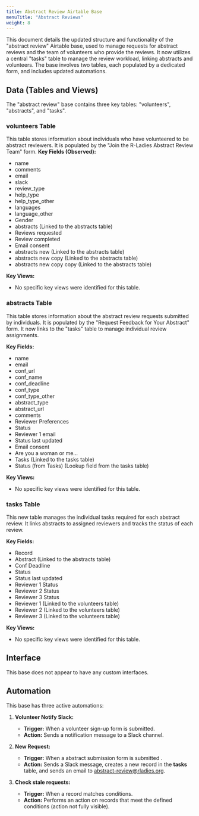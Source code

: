 ```yaml
---
title: Abstract Review Airtable Base
menuTitle: "Abstract Reviews"
weight: 8
---
```


This document details the updated structure and functionality of the "abstract review" Airtable base, used to manage requests for abstract reviews and the team of volunteers who provide the reviews. It now utilizes a central "tasks" table to manage the review workload, linking abstracts and volunteers. The base involves two tables, each populated by a dedicated form, and includes updated automations.

## Data (Tables and Views)

The "abstract review" base contains three key tables: "volunteers", "abstracts", and "tasks".

### volunteers Table

This table stores information about individuals who have volunteered to be abstract reviewers. It is populated by the "Join the R-Ladies Abstract Review Team" form.
**Key Fields (Observed):**

- name
- comments
- email
- slack
- review_type
- help_type
- help_type_other
- languages
- language_other
- Gender
- abstracts (Linked to the abstracts table)
- Reviews requested
- Review completed
- Email consent
- abstracts new (Linked to the abstracts table)
- abstracts new copy (Linked to the abstracts table)
- abstracts new copy copy (Linked to the abstracts table)

**Key Views:**

- No specific key views were identified for this table.

### abstracts Table

This table stores information about the abstract review requests submitted by individuals. It is populated by the "Request Feedback for Your Abstract" form. It now links to the "tasks" table to manage individual review assignments.

**Key Fields:**

- name
- email
- conf_url
- conf_name
- conf_deadline
- conf_type
- conf_type_other
- abstract_type
- abstract_url
- comments
- Reviewer Preferences
- Status
- Reviewer 1 email
- Status last updated
- Email consent
- Are you a woman or me…
- Tasks (Linked to the tasks table)
- Status (from Tasks) (Lookup field from the tasks table)

**Key Views:**

- No specific key views were identified for this table.

### tasks Table

This new table manages the individual tasks required for each abstract review. It links abstracts to assigned reviewers and tracks the status of each review.

**Key Fields:**

- Record
- Abstract (Linked to the abstracts table)
- Conf Deadline
- Status
- Status last updated
- Reviewer 1 Status
- Reviewer 2 Status
- Reviewer 3 Status
- Reviewer 1 (Linked to the volunteers table)
- Reviewer 2 (Linked to the volunteers table)
- Reviewer 3 (Linked to the volunteers table)

**Key Views:**

- No specific key views were identified for this table.

## Interface

This base does not appear to have any custom interfaces.

## Automation

This base has three active automations:

1.  **Volunteer Notify Slack:**

    - **Trigger:** When a volunteer sign-up form is submitted.
    - **Action:** Sends a notification message to a Slack channel.

2.  **New Request:**

    - **Trigger:** When a abstract submission form is submitted .
    - **Action:** Sends a Slack message, creates a new record in the **tasks** table, and sends an email to abstract-review@rladies.org.

3.  **Check stale requests:**
    - **Trigger:** When a record matches conditions.
    - **Action:** Performs an action on records that meet the defined conditions (action not fully visible).
